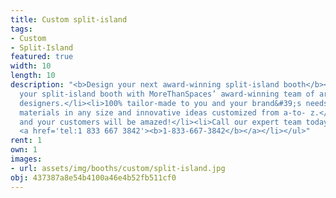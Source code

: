 ```yaml
---
title: Custom split-island
tags:
- Custom
- Split-Island
featured: true
width: 10
length: 10
description: "<b>Design your next award-winning split-island booth</b><ul><li>Create
  your split-island booth with MoreThanSpaces’ award-winning team of architects and
  designers.</li><li>100% tailor-made to you and your brand&#39;s needs.</li><li>State-of-the-art
  materials in any size and innovative ideas customized from a-to- z.</li><li>You
  and your customers will be amazed!</li><li>Call our expert team today for a quote:
  <a href='tel:1 833 667 3842'><b>1-833-667-3842</b></a></li></ul>"
rent: 1
own: 1
images:
- url: assets/img/booths/custom/split-island.jpg
obj: 437387a8e54b4100a46e4b52fb511cf0
---
```


